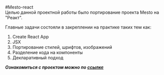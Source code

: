 #Mesto-react  
Целью данной проектной работы было портирование проекта Mesto на "Реакт".  

  Главные задачи состояли в закреплении на практике таких тем как:  
  1. Create React App  
  2. JSX  
  3. Портирование стилей, шрифтов, изображений  
  4. Разделение кода на компоненты  
  5. Декларативный подход  

***Ознакомиться с проектом можно по [ссылке]()***
   